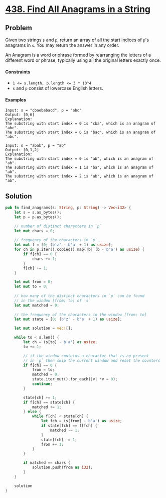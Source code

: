 # [438. Find All Anagrams in a String](https://leetcode.com/problems/find-all-anagrams-in-a-string/)

## Problem

Given two strings `s` and `p`, return an array of all the start indices of `p`'s
anagrams in `s`. You may return the answer in any order.

An Anagram is a word or phrase formed by rearranging the letters of a different
word or phrase, typically using all the original letters exactly once.

#### Constraints

* `1 <= s.length, p.length <= 3 * 10^4`
* `s` and `p` consist of lowercase English letters.

#### Examples

```text
Input: s = "cbaebabacd", p = "abc"
Output: [0,6]
Explanation:
The substring with start index = 0 is "cba", which is an anagram of "abc".
The substring with start index = 6 is "bac", which is an anagram of "abc".
```

```text
Input: s = "abab", p = "ab"
Output: [0,1,2]
Explanation:
The substring with start index = 0 is "ab", which is an anagram of "ab".
The substring with start index = 1 is "ba", which is an anagram of "ab".
The substring with start index = 2 is "ab", which is an anagram of "ab".
```

## Solution

```rust
pub fn find_anagrams(s: String, p: String) -> Vec<i32> {
    let s = s.as_bytes();
    let p = p.as_bytes();

    // number of distinct characters in `p`
    let mut chars = 0;
    
    // frequency of the characters in `p`
    let mut f = [0; (b'z' - b'a' + 1) as usize];
    for ch in p.iter().copied().map(|b| (b - b'a') as usize) {
        if f[ch] == 0 {
            chars += 1;
        }
        f[ch] += 1;
    }

    let mut from = 0;
    let mut to = 0;
    
    // how many of the distinct characters in `p` can be found
    // in the window [from; to] of `s`
    let mut matched = 0;
    
    // the frequency of the characters in the window [from; to]
    let mut state = [0; (b'z' - b'a' + 1) as usize];

    let mut solution = vec![];

    while to < s.len() {
        let ch = (s[to] - b'a') as usize;
        to += 1;

        // if the window contains a character that is no present
        // in `p` then skip the current window and reset the counters
        if f[ch] == 0 {
            from = to;
            matched = 0;
            state.iter_mut().for_each(|v| *v = 0);
            continue;
        }

        state[ch] += 1;
        if f[ch] == state[ch] {
            matched += 1;
        } else {
            while f[ch] < state[ch] {
                let fch = (s[from] - b'a') as usize;
                if state[fch] == f[fch] {
                    matched -= 1;
                }
                state[fch] -= 1;
                from += 1;
            }
        }

        if matched == chars {
            solution.push(from as i32);
        }
    }

    solution
}
```